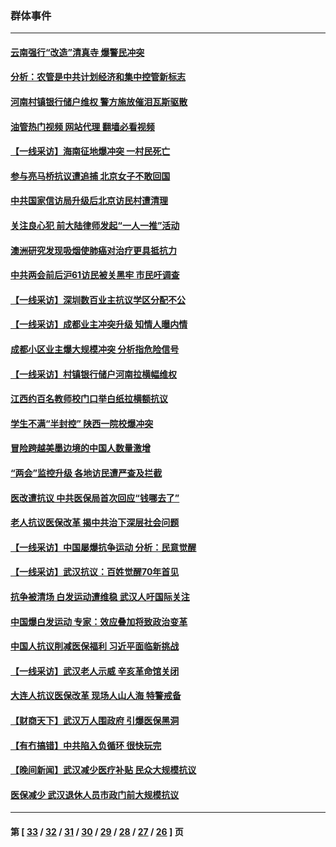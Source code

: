 ### 群体事件
---
#### [云南强行“改造”清真寺 爆警民冲突](../../pages/ncid279/n14005561.md?06031645) 
#### [分析：农管是中共计划经济和集中控管新标志](../../pages/ncid279/n14000665.md?06031645) 
#### [河南村镇银行储户维权 警方施放催泪瓦斯驱散](../../pages/ncid279/n13998750.md?06031645) 
#### [油管热门视频 网站代理 翻墙必看视频](http://138.2.39.72:81/youtube.html?epic-marker?06031645)
#### [【一线采访】海南征地爆冲突 一村民死亡](../../pages/ncid279/n13989137.md?06031645) 
#### [参与亮马桥抗议遭追捕 北京女子不敢回国](../../pages/ncid279/n13985420.md?06031645) 
#### [中共国家信访局升级后北京访民村遭清理](../../pages/ncid279/n13984826.md?06031645) 
#### [关注良心犯 前大陆律师发起“一人一推”活动](../../pages/ncid279/n13980524.md?06031645) 
#### [澳洲研究发现吸烟使肺癌对治疗更具抵抗力](../../pages/ncid279/n13977762.md?06031645) 
#### [中共两会前后沪61访民被关黑牢 市民吁调查](../../pages/ncid279/n13976054.md?06031645) 
#### [【一线采访】深圳数百业主抗议学区分配不公](../../pages/ncid279/n13976680.md?06031645) 
#### [【一线采访】成都业主冲突升级 知情人曝内情](../../pages/ncid279/n13965289.md?06031645) 
#### [成都小区业主爆大规模冲突 分析指危险信号](../../pages/ncid279/n13964520.md?06031645) 
#### [【一线采访】村镇银行储户河南拉横幅维权](../../pages/ncid279/n13964555.md?06031645) 
#### [江西约百名教师校门口举白纸拉横额抗议](../../pages/ncid279/n13958579.md?06031645) 
#### [学生不满“半封控” 陕西一院校爆冲突](../../pages/ncid279/n13946647.md?06031645) 
#### [冒险跨越美墨边境的中国人数量激增](../../pages/ncid279/n13946742.md?06031645) 
#### [“两会”监控升级 各地访民遭严查及拦截](../../pages/ncid279/n13942702.md?06031645) 
#### [医改遭抗议 中共医保局首次回应“钱哪去了”](../../pages/ncid279/n13938290.md?06031645) 
#### [老人抗议医保改革 揭中共治下深层社会问题](../../pages/ncid279/n13934963.md?06031645) 
#### [【一线采访】中国屡爆抗争运动 分析：民意觉醒](../../pages/ncid279/n13934024.md?06031645) 
#### [【一线采访】武汉抗议：百姓觉醒70年首见](../../pages/ncid279/n13931265.md?06031645) 
#### [抗争被清场 白发运动遭维稳 武汉人吁国际关注](../../pages/ncid279/n13931147.md?06031645) 
#### [中国爆白发运动 专家：效应叠加将致政治变革](../../pages/ncid279/n13931004.md?06031645) 
#### [中国人抗议削减医保福利 习近平面临新挑战](../../pages/ncid279/n13930530.md?06031645) 
#### [【一线采访】武汉老人示威 辛亥革命馆关闭](../../pages/ncid279/n13930368.md?06031645) 
#### [大连人抗议医保改革 现场人山人海 特警戒备](../../pages/ncid279/n13930248.md?06031645) 
#### [【财商天下】武汉万人围政府 引爆医保黑洞](../../pages/ncid279/n13927281.md?06031645) 
#### [【有冇搞错】中共陷入负循环 很快玩完](../../pages/ncid279/n13926140.md?06031645) 
#### [【晚间新闻】武汉减少医疗补贴 民众大规模抗议](../../pages/ncid279/n13925524.md?06031645) 
#### [医保减少 武汉退休人员市政门前大规模抗议](../../pages/ncid279/n13925389.md?06031645) 

---
#### 第 [ [33](./33.md?06031645) / [32](./32.md?06031645) / [31](./31.md?06031645) / [30](./30.md?06031645) / [29](./29.md?06031645) / [28](./28.md?06031645) / [27](./27.md?06031645) / [26](./26.md?06031645) ] 页
